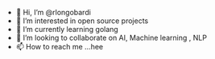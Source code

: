 - 👋 Hi, I’m @rlongobardi
- 👀 I’m interested in open source projects 
- 🌱 I’m currently learning golang
- 💞️ I’m looking to collaborate on AI, Machine learning , NLP 
- 📫 How to reach me ...hee

<!---
rlongobardi/rlongobardi is a ✨ special ✨ repository because its `README.md` (this file) appears on your GitHub profile.
You can click the Preview link to take a look at your changes.
--->
